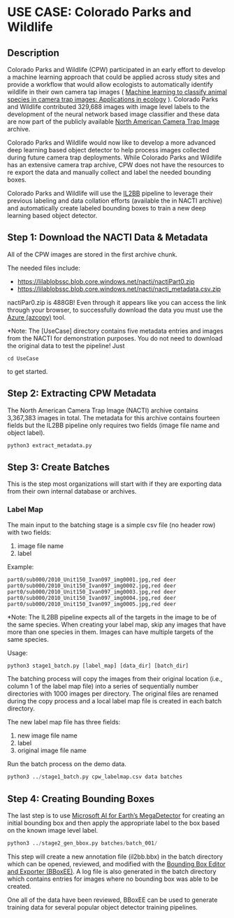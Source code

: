 # USE CASE: Colorado Parks and Wildlife

## Description
Colorado Parks and Wildlife (CPW) participated in an early effort to develop a machine learning approach that could be applied across study sites and provide a workflow that would allow ecologists to automatically identify wildlife in their own camera tap images ( [Machine learning to classify animal species in camera trap images: Applications in ecology](https://besjournals.onlinelibrary.wiley.com/doi/full/10.1111/2041-210X.13120) ). Colorado Parks and Wildlife contributed 329,688 images with image level labels to the development of the neural network based image classifier and these data are now part of the publicly available [North American Camera Trap Image](http://lila.science/datasets/nacti) archive. 

Colorado Parks and Wildlife would now like to develop a more advanced deep learning based object detector to help process images collected during future camera trap deployments. While Colorado Parks and Wildlife has an extensive camera trap archive, CPW does not have the resources to re export the data and manually collect and label the needed bounding boxes.

Colorado Parks and Wildlife will use the [IL2BB](https://github.com/persts/IL2BB) pipeline to leverage their previous labeling and data collation efforts (available the in NACTI archive) and automatically create labeled bounding boxes to train a new deep learning based object detector.

## Step 1: Download the NACTI Data & Metadata
All of the CPW images are stored in the first archive chunk.

The needed files include:
* https://lilablobssc.blob.core.windows.net/nacti/nactiPart0.zip
* https://lilablobssc.blob.core.windows.net/nacti/nacti_metadata.csv.zip

nactiPar0.zip is 488GB! Even through it appears like you can access the link through your browser, to successfully download the data you must use the [Azure (azcopy)](https://docs.microsoft.com/en-us/azure/storage/common/storage-use-azcopy-v10) tool.

*Note: The [UseCase] directory contains five metadata entries and images from the NACTI for demonstration purposes. You do not need to download the original data to test the pipeline! Just
```code
cd UseCase
```
to get started.

## Step 2: Extracting CPW Metadata
The North American Camera Trap Image (NACTI) archive contains 3,367,383 images in total. The metadata for this archive contains fourteen fields but the IL2BB pipeline only requires two fields (image file name and object label). 

```python
python3 extract_metadata.py
```

## Step 3: Create Batches
This is the step most organizations will start with if they are exporting data from their own internal database or archives.

### Label Map
The main input to the batching stage is a simple csv file (no header row) with two fields:
 1. image file name
 2. label
 
Example:
```code
part0/sub000/2010_Unit150_Ivan097_img0001.jpg,red deer
part0/sub000/2010_Unit150_Ivan097_img0002.jpg,red deer
part0/sub000/2010_Unit150_Ivan097_img0003.jpg,red deer
part0/sub000/2010_Unit150_Ivan097_img0004.jpg,red deer
part0/sub000/2010_Unit150_Ivan097_img0005.jpg,red deer
```

*Note: The IL2BB pipeline expects all of the targets in the image to be of the same species. When creating your label map, skip any images that have more than one species in them. Images can have multiple targets of the same species.  


Usage:
```python
python3 stage1_batch.py [label_map] [data_dir] [batch_dir]
```

The batching process will copy the images from their original location (i.e., column 1 of the label map file) into a series of sequentially number directories with 1000 images per directory. The original files are renamed during the copy process and a local label map file is created in each batch directory.

The new label map file has three fields:
 1. new image file name
 2. label
 3. original image file name

Run the batch process on the demo data.
```python
python3 ../stage1_batch.py cpw_labelmap.csv data batches
```
## Step 4: Creating Bounding Boxes
The last step is to use [Microsoft AI for Earth’s MegaDetector](https://github.com/microsoft/CameraTraps/) for creating an initial bounding box and then apply the appropriate label to the box based on the known image level label. 

```python
python3 ../stage2_gen_bbox.py batches/batch_001/
```
This step will create a new annotation file (il2bb.bbx) in the batch directory which can be opened, reviewed, and modified with the [Bounding Box Editor and Exporter (BBoxEE)](https://github.com/persts/BBoxEE). A log file is also generated in the batch directory which contains entries for images where no bounding box was able to be created.

One all of the data have been reviewed, BBoxEE can be used to generate training data for several popular object detector training pipelines.